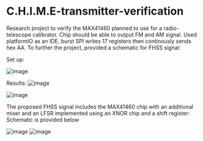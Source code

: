 # C.H.I.M.E-transmitter-verification
Research project to verify the MAX41460 planned to use for a radio-telescope calibrator. Chip should be able to output FM and AM signal.
Used platformIO as an IDE, burst SPI writes 17 registers then continously sends hex AA. To further the project, provided a schematic for FHSS signal:


Set up:

![image](https://user-images.githubusercontent.com/32754336/114271700-99095780-99c7-11eb-8e4b-578389c29b80.png)

Results:
![image](https://user-images.githubusercontent.com/32754336/114271707-a292bf80-99c7-11eb-8efc-16d602dbf990.png)

![image](https://user-images.githubusercontent.com/32754336/114271711-a6264680-99c7-11eb-96ae-dffb79bc8c58.png)





The proposed FHSS signal includes the MAX41460 chip with an additional mixer and an LFSR implemented using an XNOR chip and a shift register: Schematic is provided below

![image](https://user-images.githubusercontent.com/32754336/114274163-0cb06200-99d2-11eb-81b2-3736f52ef8eb.png)
![image](https://user-images.githubusercontent.com/32754336/114274172-11751600-99d2-11eb-9256-a568794f98f4.png)
